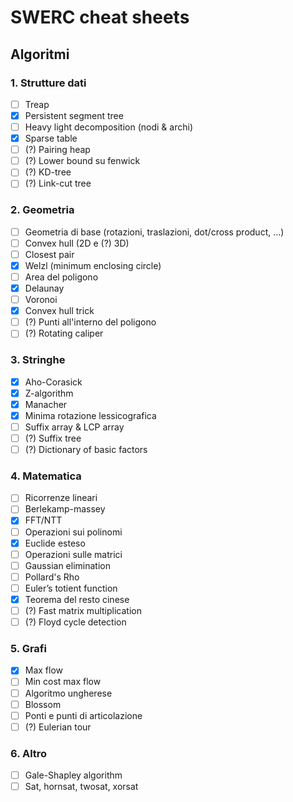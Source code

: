 # SWERC cheat sheets

## Algoritmi

### 1. Strutture dati

- [ ] Treap
- [x] Persistent segment tree
- [ ] Heavy light decomposition (nodi & archi)
- [x] Sparse table
- [ ] (?) Pairing heap
- [ ] (?) Lower bound su fenwick
- [ ] (?) KD-tree
- [ ] (?) Link-cut tree

### 2. Geometria

- [ ] Geometria di base (rotazioni, traslazioni, dot/cross product, ...)
- [ ] Convex hull (2D e (?) 3D)
- [ ] Closest pair
- [x] Welzl (minimum enclosing circle)
- [ ] Area del poligono
- [X] Delaunay
- [ ] Voronoi
- [X] Convex hull trick
- [ ] (?) Punti all'interno del poligono
- [ ] (?) Rotating caliper

### 3. Stringhe

- [X] Aho-Corasick
- [x] Z-algorithm
- [x] Manacher
- [x] Minima rotazione lessicografica
- [ ] Suffix array & LCP array
- [ ] (?) Suffix tree
- [ ] (?) Dictionary of basic factors

### 4. Matematica

- [ ] Ricorrenze lineari
- [ ] Berlekamp-massey
- [x] FFT/NTT
- [ ] Operazioni sui polinomi
- [x] Euclide esteso
- [ ] Operazioni sulle matrici
- [ ] Gaussian elimination
- [ ] Pollard's Rho
- [ ] Euler’s totient function
- [X] Teorema del resto cinese
- [ ] (?) Fast matrix multiplication
- [ ] (?) Floyd cycle detection

### 5. Grafi

- [x] Max flow
- [ ] Min cost max flow
- [ ] Algoritmo ungherese
- [ ] Blossom
- [ ] Ponti e punti di articolazione
- [ ] (?) Eulerian tour

### 6. Altro

- [ ] Gale-Shapley algorithm
- [ ] Sat, hornsat, twosat, xorsat

